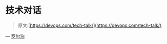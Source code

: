 # 技术对话

> 原文:[https://devops.com/tech-talk/](https://devops.com/tech-talk/)

— [罗尔泊](https://devops.com/author/breselman/)